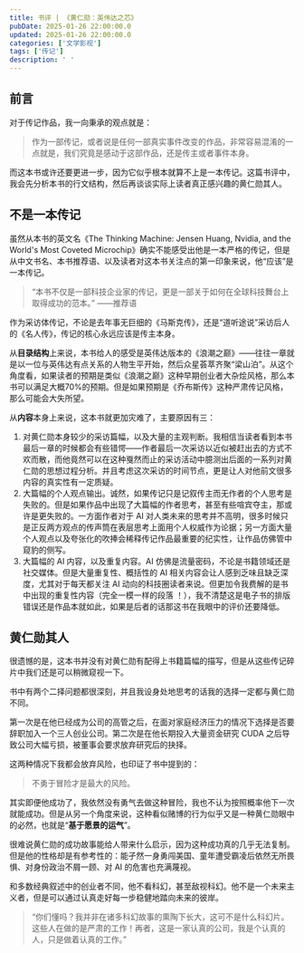 ```yaml
---
title: 书评 | 《黄仁勋：英伟达之芯》
pubDate: 2025-01-26 22:00:00.0
updated: 2025-01-26 22:00:00.0
categories: ['文学影视']
tags: ['传记']
description: ' '
---
```


## 前言

对于传记作品，我一向秉承的观点就是：

> 作为一部传记，或者说是任何一部真实事件改变的作品，非常容易混淆的一点就是，我们究竟是感动于这部作品，还是传主或者事件本身。

而这本书或许还要更进一步，因为它似乎根本就算不上是一本传记。这篇书评中，我会先分析本书的行文结构，然后再谈谈实际上读者真正感兴趣的黄仁勋其人。

## 不是一本传记

虽然从本书的英文名《The Thinking Machine: Jensen Huang, Nvidia, and the World's Most Coveted Microchip》确实不能感受出他是一本严格的传记，但是从中文书名、本书推荐语、以及读者对这本书关注点的第一印象来说，他“应该”是一本传记。

> “本书不仅是一部科技企业家的传记，更是一部关于如何在全球科技舞台上取得成功的范本。” ——推荐语

作为采访体传记，不论是去年事无巨细的《马斯克传》，还是“道听途说”采访后人的《名人传》，传记的核心永远应该是传主本身。

 从**目录结构**上来说，本书给人的感受是英伟达版本的《浪潮之巅》——往往一章就是以一位与英伟达有点关系的人物生平开始，然后众星荟萃齐聚“梁山泊”。从这个角度看，如果读者的预期是类似《浪潮之巅》这种早期创业者大杂烩风格，那么本书可以满足大概70%的预期。但是如果预期是《乔布斯传》这种严肃传记风格，那么可能会大失所望。

从**内容**本身上来说，这本书就更加灾难了，主要原因有三：

1. 对黄仁勋本身较少的采访篇幅，以及大量的主观判断。我相信当读者看到本书最后一章的时候都会有些错愕——作者最后一次采访以近似被赶出去的方式不欢而散，而他竟然可以在这种戛然而止的采访活动中臆测出后面的一系列对黄仁勋的思想过程分析。并且考虑这次采访的时间节点，更是让人对他前文很多内容的真实性有一定质疑。
2. 大篇幅的个人观点输出。诚然，如果传记只是记叙传主而无作者的个人思考是失败的。但是如果作品中出现了大篇幅的作者思考，甚至有些喧宾夺主，那或许是更失败的。一方面作者对于 AI 对人类未来的思考并不高明，很多时候只是正反两方观点的传声筒在表层思考上面用个人权威作为论据；另一方面大量个人观点以及夸张化的吹捧会稀释传记作品最重要的纪实性，让作品仿佛管中窥豹的侧写。
3. 大篇幅的 AI 内容，以及重复内容。AI 仿佛是流量密码，不论是书籍领域还是社交媒体。但是大量重复性、概括性的 AI 相关内容会让人感到乏味且缺乏深度，尤其对于每天都关注 AI 动向的科技圈读者来说。但更加令我费解的是书中出现的重复性内容（完全一模一样的段落 ！），我不清楚这是电子书的排版错误还是作品本就如此，如果是后者的话那这书在我眼中的评价还要降低。

## 黄仁勋其人

很遗憾的是，这本书并没有对黄仁勋有配得上书籍篇幅的描写，但是从这些传记碎片中我们还是可以稍微窥视一下。

书中有两个二择问题都很深刻，并且我设身处地思考的话我的选择一定都与黄仁勋不同。

第一次是在他已经成为公司的高管之后，在面对家庭经济压力的情况下选择是否要辞职加入一个三人创业公司。第二次是在他长期投入大量资金研究 CUDA 之后导致公司大幅亏损，被董事会要求放弃研究后的抉择。

这两种情况下我都会放弃风险，也印证了书中提到的：

> 不勇于冒险才是最大的风险。

其实即便他成功了，我依然没有勇气去做这种冒险，我也不认为按照概率他下一次就能成功。但是从另一个角度来说，这种看似赌博的行为似乎又是一种黄仁勋眼中的必然，也就是“**基于愿景的运气**”。

很难说黄仁勋的成功故事能给人带来什么启示，因为这种成功真的几乎无法复制。但是他的性格却是有参考性的：能孑然一身勇闯美国、童年遭受霸凌后依然无所畏惧、对身份政治不屑一顾、对 AI 的危害也充满蔑视。

和多数经典叙述中的创业者不同，他不看科幻，甚至敌视科幻。他不是一个未来主义者，但是可以通过认真走好每一步稳健地踏向未来的彼岸。

> “你们懂吗？我并非在诸多科幻故事的熏陶下长大，这可不是什么科幻片。这些人在做的是严肃的工作！再者，这是一家认真的公司，我是个认真的人，只是做着认真的工作。”
